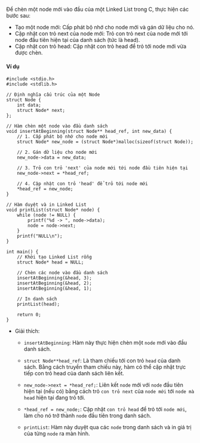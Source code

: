 Để chèn một node mới vào đầu của một Linked List trong C, thực hiện các bước sau:

- Tạo một node mới: Cấp phát bộ nhớ cho node mới và gán dữ liệu cho nó.
- Cập nhật con trỏ next của node mới: Trỏ con trỏ next của node mới tới node đầu tiên hiện tại của danh sách (tức là head).
- Cập nhật con trỏ head: Cập nhật con trỏ head để trỏ tới node mới vừa được chèn.

#### Ví dụ
```
#include <stdio.h>
#include <stdlib.h>

// Định nghĩa cấu trúc của một Node
struct Node {
    int data;
    struct Node* next;
};

// Hàm chèn một node vào đầu danh sách
void insertAtBeginning(struct Node** head_ref, int new_data) {
    // 1. Cấp phát bộ nhớ cho node mới
    struct Node* new_node = (struct Node*)malloc(sizeof(struct Node));

    // 2. Gán dữ liệu cho node mới
    new_node->data = new_data;

    // 3. Trỏ con trỏ 'next' của node mới tới node đầu tiên hiện tại
    new_node->next = *head_ref;

    // 4. Cập nhật con trỏ 'head' để trỏ tới node mới
    *head_ref = new_node;
}

// Hàm duyệt và in Linked List
void printList(struct Node* node) {
    while (node != NULL) {
        printf("%d -> ", node->data);
        node = node->next;
    }
    printf("NULL\n");
}

int main() {
    // Khởi tạo Linked List rỗng
    struct Node* head = NULL;

    // Chèn các node vào đầu danh sách
    insertAtBeginning(&head, 3);
    insertAtBeginning(&head, 2);
    insertAtBeginning(&head, 1);

    // In danh sách
    printList(head);

    return 0;
}
```
- Giải thích:
    - `insertAtBeginning`: Hàm này thực hiện chèn một `node` mới vào đầu danh sách.

    - `struct Node**head_ref`: Là tham chiếu tới con trỏ `head` của danh sách. Bằng cách truyền tham chiếu này, hàm có thể cập nhật trực tiếp con trỏ head của danh sách liên kết.
    - `new_node->next = *head_ref;`: Liên kết `node` mới với `node` đầu tiên hiện tại (nếu có) bằng cách trỏ `con trỏ next` của `node mới` tới `node mà head` hiện tại đang trỏ tới.
    - `*head_ref = new_node;`: Cập nhật `con trỏ head` để trỏ tới `node mới`, làm cho nó trở thành `node` đầu tiên trong danh sách.
    - `printList`: Hàm này duyệt qua các `node` trong danh sách và in giá trị của từng `node` ra màn hình.